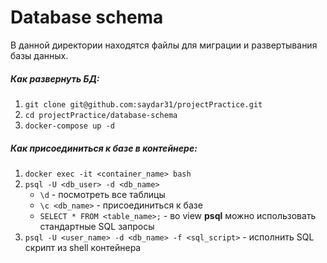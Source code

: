 # Database schema

В данной директории находятся файлы для миграции и развертывания базы данных.

##### Как развернуть БД:
1. `git clone git@github.com:saydar31/projectPractice.git`
2. `cd projectPractice/database-schema`
3. `docker-compose up -d`

##### Как присоединиться к базе в контейнере:
1. `docker exec -it <container_name> bash`
2. `psql -U <db_user> -d <db_name>`
    - `\d` - посмотреть все таблицы
    - `\с <db_name>` - присоединиться к базе
    - `SELECT * FROM <table_name>;` - во view **psql** можно использовать стандартные SQL запросы
3. `psql -U <user_name> -d <db_name> -f <sql_script>` - исполнить SQL скрипт из shell контейнера
